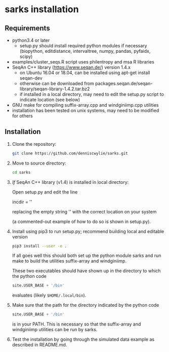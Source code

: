# sarks installation

Requirements
------------
- python3.4 or later
  - setup.py should install required python modules if necessary
    (biopython, editdistance, intervaltree, numpy, pandas, pyfaidx, scipy)
- examples/cluster_seqs.R script uses philentropy and msa R libraries
- SeqAn C++ library (https://www.seqan.de/) version 1.4.x
  - on Ubuntu 16.04 or 18.04, can be installed using
    apt-get install seqan-dev
  - otherwise can be downloaded from
    packages.seqan.de/seqan-library/seqan-library-1.4.2.tar.bz2
  - if installed in a local directory, may need to edit the
    setup.py script to indicate location (see below)
- GNU make for compiling suffix-array.cpp and windginiimp.cpp utilities
- installation has been tested on unix systems, may need to be modified for others

Installation
------------

1. Clone the repository:
   ```bash
   git clone https://github.com/denniscwylie/sarks.git
   ```

2. Move to source directory:
   ```bash
   cd sarks
   ```

3. *If* SeqAn C++ library (v1.4) is installed in local directory:

   Open setup.py and edit the line

   incdir = ''

   replacing the empty string '' with the correct location on your system

   (a commented-out example of how to do so is shown in setup.py).

4. Install using pip3 to run setup.py; recommend building local and editable version
   ```bash
   pip3 install --user -e .
   ```
   If all goes well this should both set up the python module sarks and
   run make to build the utilities suffix-array and windginiimp.
   
   These two executables should have shown up in the directory to which the python code
   ```python
   site.USER_BASE + '/bin'
   ```
   evaluates (likely `$HOME/.local/bin`).

5. Make sure that the path for the directory indicated by the python code
   ```python
   site.USER_BASE + '/bin'
   ```
   is in your PATH. This is necessary so that the suffix-array and windginiimp
   utilities can be run by sarks.

6. Test the installation by going through the simulated data example
   as described in README.md.
